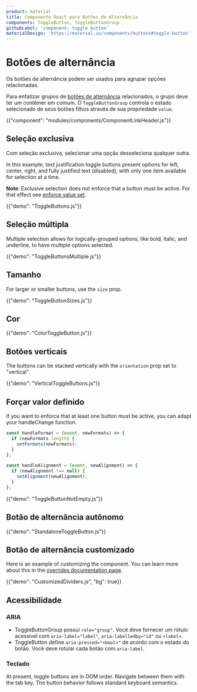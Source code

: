 ```yaml
---
product: material
title: Componente React para Botões de Alternância
components: ToggleButton, ToggleButtonGroup
githubLabel: 'component: toggle button'
materialDesign: 'https://material.io/components/buttons#toggle-button'
---
```


# Botões de alternância

<p class="description">Os botões de alternância podem ser usados para agrupar opções relacionadas.</p>

Para enfatizar grupos de [botões de alternância](https://material.io/components/buttons#toggle-button) relacionados, o grupo deve ter um contêiner em comum. O `ToggleButtonGroup` controla o estado selecionado de seus botões filhos através de sua propriedade `value`.

{{"component": "modules/components/ComponentLinkHeader.js"}}

## Seleção exclusiva

Com seleção exclusiva, selecionar uma opção desseleciona qualquer outra.

In this example, text justification toggle buttons present options for left, center, right, and fully justified text (disabled), with only one item available for selection at a time.

**Note**: Exclusive selection does not enforce that a button must be active. For that effect see [enforce value set](#enforce-value-set).

{{"demo": "ToggleButtons.js"}}

## Seleção múltipla

Multiple selection allows for logically-grouped options, like bold, italic, and underline, to have multiple options selected.

{{"demo": "ToggleButtonsMultiple.js"}}

## Tamanho

For larger or smaller buttons, use the `size` prop.

{{"demo": "ToggleButtonSizes.js"}}

## Cor

{{"demo": "ColorToggleButton.js"}}

## Botões verticais

The buttons can be stacked vertically with the `orientation` prop set to "vertical".

{{"demo": "VerticalToggleButtons.js"}}

## Forçar valor definido

If you want to enforce that at least one button must be active, you can adapt your handleChange function.

```jsx
const handleFormat = (event, newFormats) => {
  if (newFormats.length) {
    setFormats(newFormats);
  }
};

const handleAlignment = (event, newAlignment) => {
  if (newAlignment !== null) {
    setAlignment(newAlignment);
  }
};
```

{{"demo": "ToggleButtonNotEmpty.js"}}

## Botão de alternância autônomo

{{"demo": "StandaloneToggleButton.js"}}

## Botão de alternância customizado

Here is an example of customizing the component. You can learn more about this in the [overrides documentation page](/material/customization/how-to-customize/).

{{"demo": "CustomizedDividers.js", "bg": true}}

## Acessibilidade

### ARIA

- ToggleButtonGroup possui `role="group"`. Você deve fornecer um rótulo acessível com `aria-label="label"`, `aria-labelledby="id"` ou `<label>`.
- ToggleButton define `aria-pressed="<bool>"` de acordo com o estado do botão. Você deve rotular cada botão com `aria-label`.

### Teclado

At present, toggle buttons are in DOM order. Navigate between them with the tab key. The button behavior follows standard keyboard semantics.
